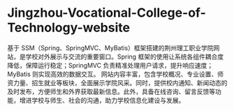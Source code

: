 # Jingzhou-Vocational-College-of-Technology-website
基于 SSM（Spring、SpringMVC、MyBatis）框架搭建的荆州理工职业学院网站，是学校对外展示与交流的重要窗口。Spring 框架的使用让系统各组件耦合度降低，保障运行稳定；SpringMVC 负责精准处理用户请求，提升响应速度；MyBatis 则实现高效的数据交互。  网站内容丰富，包含学校概况、专业设置、师资力量、招生就业等板块，全面展示学院风采。同时，提供校内通知、新闻动态的及时发布，方便师生和外界获取最新信息。此外，具备在线咨询、留言反馈等功能，增进学校与师生、社会的沟通，助力学校信息化建设与发展。 
